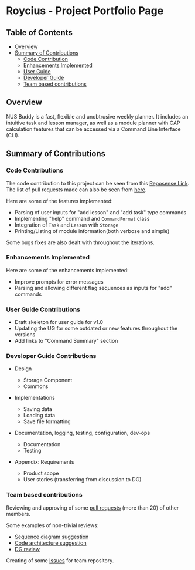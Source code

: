 # Roycius - Project Portfolio Page

## Table of Contents

* [Overview](#overview)
* [Summary of Contributions](#summary-of-contributions)
  * [Code Contribution](#code-contributions)
  * [Enhancements Implemented](#enhancements-implemented)
  * [User Guide](#user-guide-contributions)
  * [Developer Guide](#developer-guide-contributions)
  * [Team based contributions](#team-based-contributions)

## Overview

NUS Buddy is a fast, flexible and unobtrusive weekly planner. It includes an intuitive task and lesson manager, as well as a module planner with CAP calculation features that can be accessed via a Command Line Interface (CLI).

## Summary of Contributions

### Code Contributions

The code contribution to this project can be seen from this [Reposense Link](https://nus-cs2113-ay2122s1.github.io/tp-dashboard/?search=Roycius&sort=groupTitle&sortWithin=title&timeframe=commit&mergegroup=&groupSelect=groupByRepos&breakdown=true&checkedFileTypes=docs~functional-code~test-code~other&since=2021-09-25&tabOpen=true&tabType=authorship&tabAuthor=Roycius&tabRepo=AY2122S1-CS2113T-W11-3%2Ftp%5Bmaster%5D&authorshipIsMergeGroup=false&authorshipFileTypes=docs~functional-code~test-code&authorshipIsBinaryFileTypeChecked=false).
The list of pull requests made can also be seen from [here](https://github.com/AY2122S1-CS2113T-W11-3/tp/pulls?q=is%3Apr+is%3Aclosed+author%3ARoycius+).

Here are some of the features implemented:

* Parsing of user inputs for "add lesson" and "add task" type commands
* Implementing "help" command and `CommandFormat` class
* Integration of `Task` and `Lesson` with `Storage`
* Printing/Listing of module information(both verbose and simple)

Some bugs fixes are also dealt with throughout the iterations.

### Enhancements Implemented

Here are some of the enhancements implemented:

* Improve prompts for error messages
* Parsing and allowing different flag sequences as inputs for "add" commands

### User Guide Contributions

* Draft skeleton for user guide for v1.0
* Updating the UG for some outdated or new features throughout the versions
* Add links to "Command Summary" section

### Developer Guide Contributions

* Design
  * Storage Component
  * Commons

* Implementations
  * Saving data
  * Loading data
  * Save file formatting

* Documentation, logging, testing, configuration, dev-ops
  * Documentation
  * Testing

* Appendix: Requirements
  * Product scope
  * User stories (transferring from discussion to DG)

### Team based contributions

Reviewing and approving of some [pull requests](https://github.com/AY2122S1-CS2113T-W11-3/tp/pulls?q=is%3Apr+is%3Aclosed) (more than 20) of other members.

Some examples of non-trivial reviews:

* [Sequence diagram suggestion](https://github.com/AY2122S1-CS2113T-W11-3/tp/pull/74)
* [Code architecture suggestion](https://github.com/AY2122S1-CS2113T-W11-3/tp/pull/166)
* [DG review](https://github.com/AY2122S1-CS2113T-W11-3/tp/pull/178)

Creating of some [Issues](https://github.com/AY2122S1-CS2113T-W11-3/tp/issues?q=is%3Aissue+is%3Aclosed+author%3ARoycius) for team repository.